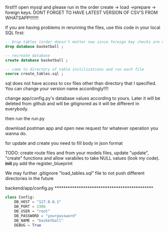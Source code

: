 first!!! open mysql and please run in the order create -> load ->prepare -> foreign keys.
DONT FORGET TO HAVE LATEST VERSION OF CSV'S FROM WHATSAPP!!!!!!!

If you are having problems in rerunning the files, use this code in your local SQL first:

```sql
-- Drop tables (order doesn't matter now since foreign key checks are disabled)
drop database basketball ; 

-- recreate database
create database basketball ;

-- come to directory of table initilizations and run each file
source create_tables.sql ;

```
sql does not have access to csv files other than directory that I specified. You can change your version name accordingly!!!!

change app/config.py's database values according to yours. Later it will be deleted from github and will be gitignored as it will be different in everybody.

then run the run.py

download postman app and open new request for whatever operation you wanna do.

for update and create you need to fill body in json format

TODO: create route files and from your models files, update "update", "create" functions and allow varabiles to take NULL values (look my code). **init**.py add the register_blueprint

We may further .gitignore "load_tables.sql" file to not push different directories in the future

backend/app/config.py *********************************************

```python
class Config:
    DB_HOST = "127.0.0.1"
    DB_PORT = 3306
    DB_USER = "root"
    DB_PASSWORD = "yourpassword"
    DB_NAME = "basketball"
    DEBUG = True
```

